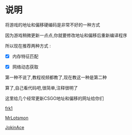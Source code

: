 # 说明

将游戏的地址和偏移硬编码是非常不好的一种方式

因为游戏稍微更新一点点,你就要修改地址和偏移后重新编译程序

所以现在推荐两种方式 : 

- [x] 内存特征匹配

- [x] 网络动态获取

第一种不说了,教程视频都教了,现在教这一种是第二种

算了,自己看代码吧,很简单,注释很明了

这里给几个经常更新CSGO地址和偏移的网址给你们

[frk1](https://github.com/frk1/hazedumper/blob/master/csgo.hpp)

[MrLotsmon](https://github.com/MrLotsmon/csoffsets/blob/8970383d05fe40d110e682c4ba449d831af4ffbd/csgo.cs)

[JokinAce](https://github.com/JokinAce/CSGO-Offsets/blob/df466d49a242ce645807c3dd036595d817816af0/csgo.cs)






























